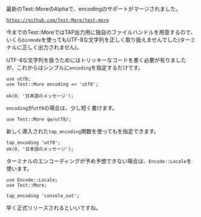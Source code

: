 最新のTest::MoreのAlphaで、encodingのサポートがマージされました。

[`https://github.com/Test-More/test-more`](https://github.com/Test-More/test-more)

今までのTest::MoreではTAP出力用に独自のファイルハンドルを用意するので、いくら`binmode`を使ってもUTF-8な文字列を正しく取り扱えませんでした(ターミナルに正しく出力されません)。

UTF-8な文字列を扱うためにはトリッキーなコードを書く必要が有りましたが、これからはシンプルに`encoding`を指定するだけです。

    use utf8;
    use Test::More encoding => 'utf8';

    ok(0, '日本語のメッセージ');

`encoding`が`utf8`の場合は、少し短く書けます。

    use Test::More qw/utf8/;

新しく導入された`tap_encoding`関数を使ってもを指定できます。

    tap_encoding 'utf8';
    ok(0, '日本語のメッセージ');

ターミナルのエンコーディングが予め予想できない場合は、`Encode::Locale`を使います。

    use Encode::Locale;
    use Test::More;

    tap_encoding 'console_out';

早く正式リリースされるといいですね。